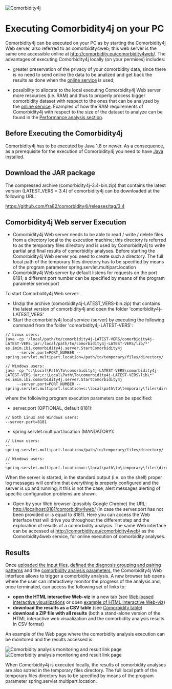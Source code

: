 ![Comorbidity4j](/img/logo.png)
<h1>Executing Comorbidity4j on your PC</h1>
  
  
Comorbidity4j can be executed on your PC as by starting the Comorbidity4j Web server, also referred to as comorbidity4web; this web server is the same one accessible online at <a href="http://comorbidity.eu/comorbidity4web/">http://comorbidity.eu/comorbidity4web/</a>. The advantages of executing Comorbidity4j locally (on your permises) includes:  
  
+ greater preservation of the privacy of your comorbidity data, since there is no need to send online the data to be analized and get back the results as done when the <a href="http://comorbidity.eu/comorbidity4web/">online service</a> is used;  
  
+ possibility to allocate to the local executing Comorbidity4j Web server more resources (i.e. RAM) and thus to properly process bigger comorbidity dataset with respect to the ones that can be analyzed by the <a href="http://comorbidity.eu/comorbidity4web/">online service</a>. Examples of how the RAM requirements of Comorbidity4j with respect to the size of the dataset to analyze can be found in the [Performance analysis section](Performance.md).  
  
  
## Before Executing the Comorbidity4j

Comorbidity4j has to be executed by Java 1.8 or newer. As a consequence, as a prerequisite for the execution of Comorbidity4j you need to have <a href="https://www.java.com/en/download/" target="_blank">Java</a> installed.  
  
## Download the JAR package 
The compressed archive (comorbidity4j-3.4-bin.zip) that contains the latest version (LATEST_VERS = 3.4) of comorbidity4j can be downloaded at the following URL:  
  
<a href="https://github.com/fra82/comorbidity4j/releases/tag/3.4" target="_blank">https://github.com/fra82/comorbidity4j/releases/tag/3.4</a>    
  
  
## Comorbidity4j Web server Execution  
  
+ Comorbidity4j Web server needs to be able to read / write / delete files from a directory local to the execution machine; this directory is referred to as the temporary files directory and is used by Comorbidity4j to write partial and final results of comorbidity analyses. Before starting the Comorbidity4j Web server you need to create such a directory. The full local path of the temporary files directory has to be specified by means of the program parameter spring.servlet.multipart.location  
+ Comorbidity4j Web server by default listens for requests on the port 8181; a different port number can be specified by means of the program parameter server.port  
  
  
To start Comorbidity4j Web server:  
  
+ Unzip the archive (comorbidity4j-LATEST_VERS-bin.zip) that contains the latest version of comorbidity4j and open the folder 'comorbidity4j-LATEST_VERS'  
+ Start the comorbidity4j local service (server) by executing the following command from the folder 'comorbidity4j-LATEST-VERS':  
  
```  
// Linux users:  
java -cp '/local/path/to/comorbidity4j-LATEST-VERS/comorbidity4j-LATEST-VERS.jar:/local/path/to/comorbidity4j-LATEST-VERS/lib/*' es.imim.ibi.comorbidity4j.server.StartComorbidity4j  
     --server.port=PORT_NUMBER --spring.servlet.multipart.location=/path/to/temporary/files/directory/  
  
// Windows users:  
java -cp "c:\Local\Path\To\comorbidity4j-LATEST-VERS\comorbidity4j-LATEST-VERS.jar;c:\Local\Path\To\comorbidity4j-LATEST-VERS\lib\*" es.imim.ibi.comorbidity4j.server.StartComorbidity4j  
     --server.port=PORT_NUMBER --spring.servlet.multipart.location=c:\local\path\to\temporary\files\directory\  
```  
  
where the folloiwing program execution parameters can be specified:  
  
+ server.port (OPTIONAL, default 8181):  
  
```  
// Both Linux and Windows users:  
--server.port=8181  
```  
  
+ spring.servlet.multipart.location (MANDATORY):  
  
```  
// Linux users:  
--spring.servlet.multipart.location=/path/to/temporary/files/directory/  
  
// Windows users:  
--spring.servlet.multipart.location=c:\local\path\to\temporary\files\directory\  
```  
  
When the server is started, in the standard output (i.e. on the shell) proper log messages will confirm that everything is properly configured and the server is up and running; it this is not the case, alert messages alerting of specific configuration problems are shown.  
  
  
+ Open by your Web browser (possibly Google Chrome) the URL: <a href="http://localhost:8181/comorbidity4web/" target="_blank">http://localhost:8181/comorbidity4web/</a> (in case the server.port has not been provided or is equal to 8181). Here you can access the Web interface that will drive you throughout the different step and the exploration of results of a comorbidity analysis. The same Web interface can be accessed at <a href="http://comorbidity.eu/comorbidity4web/" target="_blank">http://comorbidity.eu/comorbidity4web/</a> as the Comorbidity4web service, for online execution of comorbidity analyses.  
  
  
<a name="results"></a>  
  
## Results  
  
Once [uploaded the input files](InteractiveInputDataUploadAndValidation.md), [defined the diagnosis grouping and pairing patterns](DiagnosisGroupingAndPairing.md) and the [comorbidity analysis parameters](ComorbidityAnalysisParametersConfig.md), the Comorbidity4j Web interface allows to trigger a comorbidity analysis. A new browser tab opens where the user can interactively monitor the progress of the analysis and, once terminated, can access the following set of links to:  
  
+ **open the HTML interactive Web-viz** in a new tab (see [Web-based interactive visualizations](InteractiveVisualizations.md) or open <a href="http://backingdata.org/comorbidity4j/" target="_blank">example of HTML interactive Web-viz</a>)  
+ **download the results as a CSV table** (see [Comorbidity table](ComorbidityTable.md))  
+ **download a ZIP file with all results** (both a stand-alone version of the HTML interactive web visualization and the comorbidity analysis results in CSV format)  
  
  
An example of the Web page where the comorbidity analysis execution can be monitored and the results accessed is:  
  
![Comorbidity analysis monitoring and result link page](/img/web_result_analysis_page_1.png)  
![Comorbidity analysis monitoring and result link page](/img/web_result_analysis_page_2.png)  
  
  
When Comorbidity4j is executed locally, the results of comorbidity analyses are also sotred in the temporary files directory. The full local path of the temporary files directory has to be specified by means of the program parameter spring.servlet.multipart.location.  
  
  
  
  
  
  
  
  
